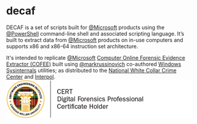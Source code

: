 # decaf
DECAF is a set of scripts built for [@Microsoft](https://github.com/Microsoft) products using the [@PowerShell](https://github.com/PowerShell) command-line shell and associated scripting language. It’s built to extract data from [@Microsoft](https://github.com/Microsoft) products on in-use computers and supports x86 and x86-64 instruction set architecture.

It's intended to replicate [@Microsoft](https://github.com/Microsoft) [Computer Online Forensic Evidence Extractor (COFEE)](https://news.microsoft.com/2009/10/13/microsoft-and-national-white-collar-crime-center-make-digital-forensics-tool-available-to-u-s-law-enforcement-agencies/) built using [@markrussinovich](https://github.com/markrussinovich) co-authored [Windows Sysinternals](https://docs.microsoft.com/en-us/sysinternals/) utilities; as distributed to the [National White Collar Crime Center](https://www.nw3c.org/) and [Interpol](https://www.interpol.int/).
<img src="oLCxeXM.png"/>
